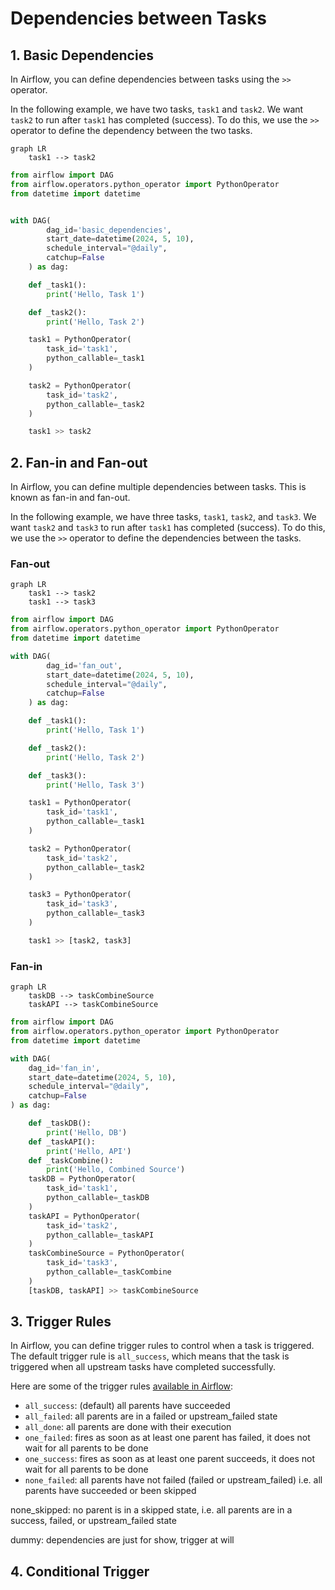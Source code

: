 # Dependencies between Tasks

## 1. Basic Dependencies

In Airflow, you can define dependencies between tasks using the `>>` operator.

In the following example, we have two tasks, `task1` and `task2`. We want `task2` to run after `task1` has completed (success). To do this, we use the `>>` operator to define the dependency between the two tasks.

```mermaid
graph LR
    task1 --> task2
```

```python
from airflow import DAG
from airflow.operators.python_operator import PythonOperator
from datetime import datetime


with DAG(
        dag_id='basic_dependencies',
        start_date=datetime(2024, 5, 10),
        schedule_interval="@daily",
        catchup=False
    ) as dag:

    def _task1():
        print('Hello, Task 1')

    def _task2():
        print('Hello, Task 2')

    task1 = PythonOperator(
        task_id='task1',
        python_callable=_task1
    )

    task2 = PythonOperator(
        task_id='task2',
        python_callable=_task2
    )

    task1 >> task2
```

## 2. Fan-in and Fan-out

In Airflow, you can define multiple dependencies between tasks. This is known as fan-in and fan-out.

In the following example, we have three tasks, `task1`, `task2`, and `task3`. We want `task2` and `task3` to run after `task1` has completed (success). To do this, we use the `>>` operator to define the dependencies between the tasks.

### Fan-out

```mermaid
graph LR
    task1 --> task2
    task1 --> task3
```

```python
from airflow import DAG
from airflow.operators.python_operator import PythonOperator
from datetime import datetime

with DAG(
        dag_id='fan_out',
        start_date=datetime(2024, 5, 10),
        schedule_interval="@daily",
        catchup=False
    ) as dag:

    def _task1():
        print('Hello, Task 1')

    def _task2():
        print('Hello, Task 2')

    def _task3():
        print('Hello, Task 3')

    task1 = PythonOperator(
        task_id='task1',
        python_callable=_task1
    )

    task2 = PythonOperator(
        task_id='task2',
        python_callable=_task2
    )

    task3 = PythonOperator(
        task_id='task3',
        python_callable=_task3
    )

    task1 >> [task2, task3]
```

### Fan-in

```mermaid
graph LR
    taskDB --> taskCombineSource
    taskAPI --> taskCombineSource
```

```python
from airflow import DAG
from airflow.operators.python_operator import PythonOperator
from datetime import datetime

with DAG(
    dag_id='fan_in',
    start_date=datetime(2024, 5, 10),
    schedule_interval="@daily",
    catchup=False
) as dag:

    def _taskDB():
        print('Hello, DB')
    def _taskAPI():
        print('Hello, API')
    def _taskCombine():
        print('Hello, Combined Source')
    taskDB = PythonOperator(
        task_id='task1',
        python_callable=_taskDB
    )
    taskAPI = PythonOperator(
        task_id='task2',
        python_callable=_taskAPI
    )
    taskCombineSource = PythonOperator(
        task_id='task3',
        python_callable=_taskCombine
    )
    [taskDB, taskAPI] >> taskCombineSource
```

## 3. Trigger Rules

In Airflow, you can define trigger rules to control when a task is triggered. The default trigger rule is `all_success`, which means that the task is triggered when all upstream tasks have completed successfully.

Here are some of the trigger rules [available in Airflow](https://airflow.apache.org/docs/apache-airflow/1.10.9/concepts.html#trigger-rules):

- `all_success`: (default) all parents have succeeded
- `all_failed`: all parents are in a failed or upstream_failed state
- `all_done`: all parents are done with their execution
- `one_failed`: fires as soon as at least one parent has failed, it does not wait for all parents to be done
- `one_success`: fires as soon as at least one parent succeeds, it does not wait for all parents to be done
- `none_failed`: all parents have not failed (failed or upstream_failed) i.e. all parents have succeeded or been skipped

none_skipped: no parent is in a skipped state, i.e. all parents are in a success, failed, or upstream_failed state

dummy: dependencies are just for show, trigger at will

## 4. Conditional Trigger
